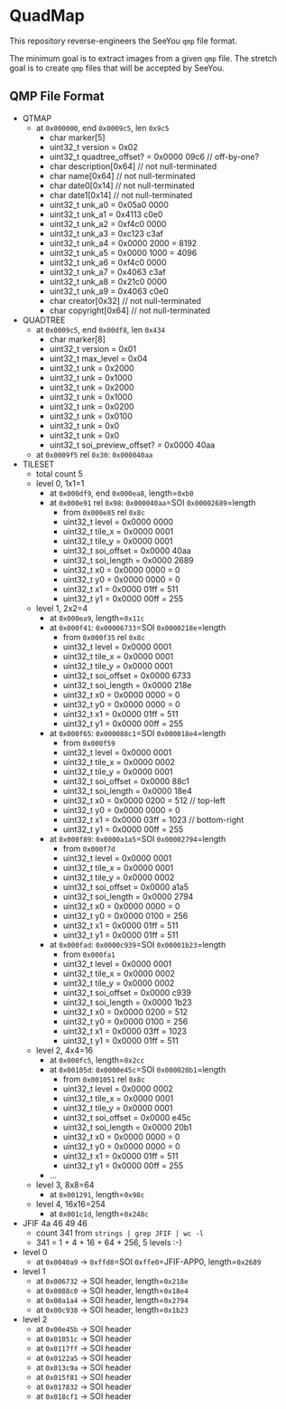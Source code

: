 # QuadMap

This repository reverse-engineers the SeeYou `qmp` file format.

The minimum goal is to extract images from a given `qmp` file.  The stretch goal is to create `qmp` files that will be accepted by SeeYou.

## QMP File Format

- QTMAP
  - at `0x000000`, end `0x0009c5`, len `0x9c5`
    - char marker[5]
    - uint32_t version = 0x02
    - uint32_t quadtree_offset? = 0x0000 09c6 // off-by-one?
    - char description[0x64] // not null-terminated
    - char name[0x64] // not null-terminated
    - char date0[0x14] // not null-terminated
    - char date1[0x14] // not null-terminated
    - uint32_t unk_a0 = 0x05a0 0000
    - uint32_t unk_a1 = 0x4113 c0e0
    - uint32_t unk_a2 = 0xf4c0 0000
    - uint32_t unk_a3 = 0xc123 c3af
    - uint32_t unk_a4 = 0x0000 2000 = 8192
    - uint32_t unk_a5 = 0x0000 1000 = 4096
    - uint32_t unk_a6 = 0xf4c0 0000
    - uint32_t unk_a7 = 0x4063 c3af
    - uint32_t unk_a8 = 0x21c0 0000
    - uint32_t unk_a9 = 0x4063 c0e0
    - char creator[0x32] // not null-terminated
    - char copyright[0x64] // not null-terminated
- QUADTREE
  - at `0x0009c5`, end `0x00df8`, len `0x434`
    - char marker[8]
    - uint32_t version = 0x01
    - uint32_t max_level = 0x04
    - uint32_t unk = 0x2000 
    - uint32_t unk = 0x1000
    - uint32_t unk = 0x2000
    - uint32_t unk = 0x1000
    - uint32_t unk = 0x0200
    - uint32_t unk = 0x0100
    - uint32_t unk = 0x0
    - uint32_t unk = 0x0
    - uint32_t soi_preview_offset? = 0x0000 40aa
  - at `0x0009f5` rel `0x30`: `0x000040aa`
- TILESET
  - total count 5
  - level 0, 1x1=1
    - at `0x000df9`, end `0x000ea8`, length=`0xb0`
    - at `0x000e91` rel `0x98`: `0x000040aa`=SOI `0x00002689`=length
      - from `0x000e85` rel `0x8c`
      - uint32_t level = 0x0000 0000
      - uint32_t tile_x = 0x0000 0001
      - uint32_t tile_y = 0x0000 0001
      - uint32_t soi_offset = 0x0000 40aa
      - uint32_t soi_length = 0x0000 2689
      - uint32_t x0 = 0x0000 0000 = 0
      - uint32_t y0 = 0x0000 0000 = 0
      - uint32_t x1 = 0x0000 01ff = 511
      - uint32_t y1 = 0x0000 00ff = 255
  - level 1, 2x2=4
    - at `0x000ea9`, length=`0x11c`
    - at `0x000f41`: `0x00006733`=SOI `0x0000218e`=length
      - from `0x000f35` rel `0x8c`
      - uint32_t level = 0x0000 0001
      - uint32_t tile_x = 0x0000 0001
      - uint32_t tile_y = 0x0000 0001
      - uint32_t soi_offset = 0x0000 6733
      - uint32_t soi_length = 0x0000 218e
      - uint32_t x0 = 0x0000 0000 = 0
      - uint32_t y0 = 0x0000 0000 = 0
      - uint32_t x1 = 0x0000 01ff = 511
      - uint32_t y1 = 0x0000 00ff = 255
    - at `0x000f65`: `0x000088c1`=SOI `0x000018e4`=length
      - from `0x000f59`
      - uint32_t level = 0x0000 0001
      - uint32_t tile_x = 0x0000 0002
      - uint32_t tile_y = 0x0000 0001
      - uint32_t soi_offset = 0x0000 88c1
      - uint32_t soi_length = 0x0000 18e4
      - uint32_t x0 = 0x0000 0200 = 512 // top-left
      - uint32_t y0 = 0x0000 0000 = 0
      - uint32_t x1 = 0x0000 03ff = 1023 // bottom-right
      - uint32_t y1 = 0x0000 00ff = 255
    - at `0x000f89`: `0x0000a1a5`=SOI `0x00002794`=length
      - from `0x000f7d`
      - uint32_t level = 0x0000 0001
      - uint32_t tile_x = 0x0000 0001
      - uint32_t tile_y = 0x0000 0002
      - uint32_t soi_offset = 0x0000 a1a5
      - uint32_t soi_length = 0x0000 2794
      - uint32_t x0 = 0x0000 0000 = 0
      - uint32_t y0 = 0x0000 0100 = 256
      - uint32_t x1 = 0x0000 01ff = 511
      - uint32_t y1 = 0x0000 01ff = 511
    - at `0x000fad`: `0x0000c939`=SOI `0x00001b23`=length
      - from `0x000fa1`
      - uint32_t level = 0x0000 0001
      - uint32_t tile_x = 0x0000 0002
      - uint32_t tile_y = 0x0000 0002
      - uint32_t soi_offset = 0x0000 c939
      - uint32_t soi_length = 0x0000 1b23
      - uint32_t x0 = 0x0000 0200 = 512
      - uint32_t y0 = 0x0000 0100 = 256
      - uint32_t x1 = 0x0000 03ff = 1023
      - uint32_t y1 = 0x0000 01ff = 511
  - level 2, 4x4=16
    - at `0x000fc5`, length=`0x2cc`
    - at `0x00105d`: `0x0000e45c`=SOI `0x000020b1`=length
      - from `0x001051` rel `0x8c`
      - uint32_t level = 0x0000 0002
      - uint32_t tile_x = 0x0000 0001
      - uint32_t tile_y = 0x0000 0001
      - uint32_t soi_offset = 0x0000 e45c
      - uint32_t soi_length = 0x0000 20b1
      - uint32_t x0 = 0x0000 0000 = 0
      - uint32_t y0 = 0x0000 0000 = 0
      - uint32_t x1 = 0x0000 01ff = 511
      - uint32_t y1 = 0x0000 00ff = 255
    - ...
  - level 3, 8x8=64
    - at `0x001291`, length=`0x98c`
  - level 4, 16x16=254
    - at `0x001c1d`, length=`0x248c`
- JFIF 4a 46 49 46
  - count 341 from `strings | grep JFIF | wc -l`
  - 341 = 1 + 4 + 16 + 64 + 256, 5 levels :-)
- level 0
  - at `0x0040a9` -> `0xffd8`=SOI `0xffe0`=JFIF-APP0, length=`0x2689`
- level 1
  - at `0x006732` -> SOI header, length=`0x218e`
  - at `0x0088c0` -> SOI header, length=`0x18e4`
  - at `0x00a1a4` -> SOI header, length=`0x2794`
  - at `0x00c938` -> SOI header, length=`0x1b23`
- level 2
  - at `0x00e45b` -> SOI header
  - at `0x01051c` -> SOI header
  - at `0x0117ff` -> SOI header
  - at `0x0122a5` -> SOI header
  - at `0x013c9a` -> SOI header
  - at `0x015f81` -> SOI header
  - at `0x017832` -> SOI header
  - at `0x018cf1` -> SOI header
